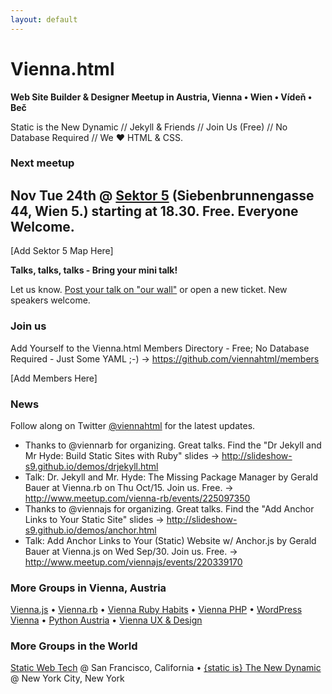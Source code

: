 ```yaml
---
layout: default
---
```


# Vienna.html

**Web Site Builder & Designer Meetup in Austria, Vienna • Wien • Vídeň • Beč**

Static is the New Dynamic // Jekyll & Friends // Join Us (Free) // No Database Required // We ♥ HTML & CSS.


### Next meetup

## Nov Tue 24th @ [Sektor 5](http://www.sektor5.at) (Siebenbrunnengasse 44, Wien 5.) starting at 18.30. Free. Everyone Welcome.

[Add Sektor 5 Map Here]

**Talks, talks, talks - Bring your mini talk!**  

Let us know. [Post your talk on "our wall"](https://github.com/viennahtml/members/issues/6) or open a new ticket. New speakers welcome.


### Join us

Add Yourself to the Vienna.html Members Directory - Free; No Database Required - Just Some YAML ;-) -> <https://github.com/viennahtml/members>

[Add Members Here]


### News

Follow along on Twitter [@viennahtml](https://twitter.com/viennahtml) for the latest updates.

- Thanks to @viennarb for organizing. Great talks. Find the "Dr Jekyll and Mr Hyde: Build Static Sites with Ruby" slides -> <http://slideshow-s9.github.io/demos/drjekyll.html>
- Talk: Dr. Jekyll and Mr. Hyde: The Missing Package Manager by Gerald Bauer at Vienna.rb on Thu Oct/15. Join us. Free. -> <http://www.meetup.com/vienna-rb/events/225097350>
- Thanks to @viennajs for organizing. Great talks. Find the "Add Anchor Links to Your Static Site" slides -> <http://slideshow-s9.github.io/demos/anchor.html>
- Talk: Add Anchor Links to Your (Static) Website w/ Anchor.js by Gerald Bauer at Vienna.js on Wed Sep/30. Join us. Free. -> <http://www.meetup.com/viennajs/events/220339170>



### More Groups in Vienna, Austria

[Vienna.js](http://meetup.com/viennajs) •
[Vienna.rb](http://vienna-rb.at) •
[Vienna Ruby Habits](http://meetup.com/RubyHabits) •
[Vienna PHP](http://meetup.com/viennaphp) •
[WordPress Vienna](http://meetup.com/Vienna-WordPress-Meetup) •
[Python Austria](http://pyug.at) •
[Vienna UX & Design](http://meetup.com/uxwien)

### More Groups in the World

[Static Web Tech](http://www.staticwebtech.com) @ San Francisco, California  •
[{static is} The New Dynamic](http://meetup.com/The-New-Dynamic) @ New York City, New York
